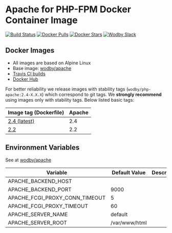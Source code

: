 # Apache for PHP-FPM Docker Container Image 

[![Build Status](https://travis-ci.org/wodby/php-apache.svg?branch=master)](https://travis-ci.org/wodby/php-apache)
[![Docker Pulls](https://img.shields.io/docker/pulls/wodby/php-apache.svg)](https://hub.docker.com/r/wodby/php-apache)
[![Docker Stars](https://img.shields.io/docker/stars/wodby/php-apache.svg)](https://hub.docker.com/r/wodby/php-apache)
[![Wodby Slack](http://slack.wodby.com/badge.svg)](http://slack.wodby.com)

## Docker Images

* All images are based on Alpine Linux
* Base image: [wodby/apache](https://github.com/wodby/apache)
* [Travis CI builds](https://travis-ci.org/wodby/php-apache) 
* [Docker Hub](https://hub.docker.com/r/wodby/php-apache)

For better reliability we release images with stability tags (`wodby/php-apache:2.4-X.X.X`) which correspond to git tags. We **strongly recommend** using images only with stability tags. Below listed basic tags:

| Image tag (Dockerfile)                                                     | Apache |
| -------------------------------------------------------------------------- | ------ |
| [2.4 (latest)](https://github.com/wodby/php-apache/tree/master/Dockerfile) | 2.4    |
| [2.2](https://github.com/wodby/php-apache/tree/master/Dockerfile)          | 2.2    |

## Environment Variables

See at [wodby/apache](https://github.com/wodby/apache)

| Variable                       | Default Value | Description |
| ------------------------------ | ------------- | ----------- |
| APACHE_BACKEND_HOST            |               |             |
| APACHE_BACKEND_PORT            | 9000          |             |
| APACHE_FCGI_PROXY_CONN_TIMEOUT | 5             |             |
| APACHE_FCGI_PROXY_TIMEOUT      | 60            |             |
| APACHE_SERVER_NAME             | default       |             |
| APACHE_SERVER_ROOT             | /var/www/html |             |
